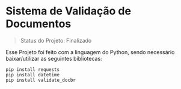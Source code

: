 # Sistema de Validação de Documentos 

> Status do Projeto: Finalizado

Esse Projeto foi feito com a linguagem do Python, sendo necessário baixar/utilizar as seguintes bibliotecas:


```
pip install requests
pip install datetime
pip install validate_docbr
```
